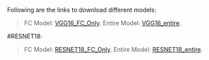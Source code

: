 
Following are the links to download different models:

>FC Model: [VGG16_FC_Only](https://drive.google.com/file/d/1vHyXIRindCMnbc8k5GTdW8jehtLSzXiB/view?usp=sharing/).
>Entire Model: [VGG16_entire](https://drive.google.com/file/d/1oLc9s9cg-xpZSaB0aut3UPb5U39vyyuh/view?usp=sharing/).

#RESNET18:

>FC Model: [RESNET18_FC_Only](https://drive.google.com/file/d/1CjG2tKYECk1EvdX0KFzQLVzod_OO2mME/view?usp=sharing/).
>Entire Model: [RESNET18_entire](https://drive.google.com/file/d/1cGCIAn_h4feEuAYEl3zB4XKUWUyzyjb8/view?usp=sharing/).
